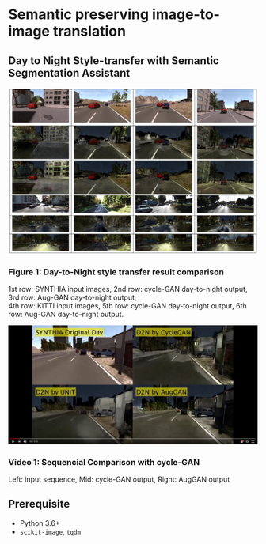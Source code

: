 # Semantic preserving image-to-image translation

## Day to Night Style-transfer with Semantic Segmentation Assistant

![auggan_testing_result](./doc/result.PNG)

### Figure 1: Day-to-Night style transfer result comparison
1st row: SYNTHIA input images, 2nd row: cycle-GAN day-to-night output, 3rd row: Aug-GAN day-to-night output; <br>
4th row: KITTI input images, 5th row: cycle-GAN day-to-night output, 6th row: Aug-GAN day-to-night output.

[![comparison video](./doc/comparison.png)](https://www.youtube.com/watch?v=Rs4nvM3b8VU&feature=youtu.be)

### Video 1: Sequencial Comparison with cycle-GAN
Left: input sequence, Mid: cycle-GAN output, Right: AugGAN output

## Prerequisite

- Python 3.6+
- `scikit-image`, `tqdm`


